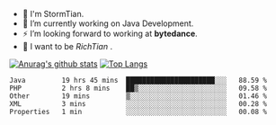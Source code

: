 - 💬 I'm StormTian.
- 🔭 I’m currently working on Java Development.
- ⚡ I’m looking forward to working at **bytedance**.
- 🌱 I want to be *RichTian* .

[![Anurag's github stats](https://github-readme-stats.vercel.app/api?username=StormTian&show_icons=true&theme=radical)](https://github.com/anuraghazra/github-readme-stats)
[![Top Langs](https://github-readme-stats.vercel.app/api/top-langs/?username=StormTian&show_icons=true&theme=radical)](https://github.com/anuraghazra/github-readme-stats)
<!--START_SECTION:waka-->
```text
Java         19 hrs 45 mins  ██████████████████████░░░   88.59 % 
PHP          2 hrs 8 mins    ██▒░░░░░░░░░░░░░░░░░░░░░░   09.58 % 
Other        19 mins         ▒░░░░░░░░░░░░░░░░░░░░░░░░   01.46 % 
XML          3 mins          ░░░░░░░░░░░░░░░░░░░░░░░░░   00.28 % 
Properties   1 min           ░░░░░░░░░░░░░░░░░░░░░░░░░   00.08 % 
```
<!--END_SECTION:waka-->
